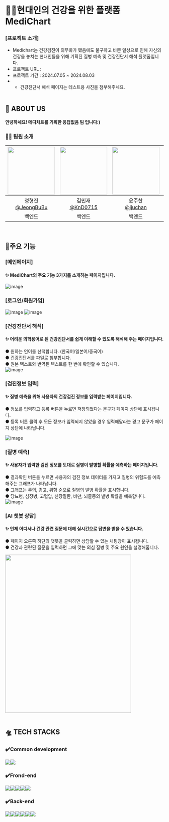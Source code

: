 # 🧑‍⚕️현대인의 건강을 위한 플랫폼 MediChart 
### [프로젝트 소개] 
- Medichart는 건강검진이 의무화가 됐음에도 불구하고 바쁜 일상으로 인해 자신의 건강을 놓치는 현대인들을 위해 기획된 질병 예측 및 건강진단서 해석 플랫폼입니다.
- 프로젝트 URL :
- 프로젝트 기간 : 2024.07.05 ~ 2024.08.03
- * 건강진단서 해석 페이지는 테스트용 사진을 첨부해주세요.
</br></br>
## :blue_heart: ABOUT US
#### 안녕하세요! 메디차트를 기획한 응답없음 팀 입니다:) 


### 👨‍💻 팀원 소개
|<img src="https://avatars.githubusercontent.com/u/112332792?v=4" width="150" height="150"/>|<img src="https://avatars.githubusercontent.com/u/163969011?v=4" width="150" height="150"/>|<img src="https://avatars.githubusercontent.com/u/163832764?v=4" width="150" height="150"/>|<img src="https://avatars.githubusercontent.com/u/130521454?v=4" width="150" height="150"/>|<img src="https://avatars.githubusercontent.com/u/102974568?v=4" width="150" height="150"/>|<img src="https://avatars.githubusercontent.com/u/164338512?v=4" width="150" height="150"/>|
|:-:|:-:|:-:|:-:|:-:|:-:|
|정형진<br/>[@JeongBuBu](https://github.com/JeongBuBu)|김민재<br/>[@KnD0715](https://github.com/KnD0715)|윤주찬<br/>[@jjuchan](https://github.com/jjuchan)|이태현<br/>[@judgerTH](https://github.com/judgerTH)|박계영<br/>[@himelons](https://github.com/himelons)|최혜빈<br/>[@h9421](https://github.com/h9421)|
|백엔드|백엔드|백엔드|백엔드/프론트엔드|프론트엔드|프론트엔드|

</br>

## :round_pushpin:주요 기능 
### [메인페이지]
 #### ✨  MediChart의 주요 기능 3가지를 소개하는 페이지입니다. 
![image](https://github.com/user-attachments/assets/b14b2326-5f00-465b-a72c-ad3b98bfdb9f)
### [로그인/회원가입]
   ![image](https://github.com/user-attachments/assets/98aa098c-2633-4930-a7d4-2de7943a546b) ![image](https://github.com/user-attachments/assets/bf3a9a58-a9f1-42a3-a4ef-9055b7b207cc)
  

### [건강진단서 해석] 
 #### ✨ 어려운 의학용어로 된 건강진단서를 쉽게 이해할 수 있도록 해석해 주는 페이지입니다.<br/> 
 ● 원하는 언어를 선택합니다. (한국어/일본어/중국어) <br/>
 ● 건강진단서를 파일로 첨부합니다.<br/>
 ● 원본 텍스트와 번역된 텍스트를 한 번에 확인할 수 있습니다.<br/>
![image](https://github.com/user-attachments/assets/bc9c91f9-f191-4b02-897d-2e3a8115fe0b) 
### [검진정보 입력] 
 #### ✨ 질병 예측을 위해 사용자의 건강검진 정보를 입력받는 페이지입니다.
  ● 정보를 입력하고 등록 버튼을 누르면 저장되었다는 문구가 페이지 상단에 표시됩니다.<br/>
 ● 등록 버튼 클릭 후 모든 정보가 입력되지 않았을 경우 입력해달라는 경고 문구가 페이지 상단에 나타납니다.
 
![image](https://github.com/user-attachments/assets/a01969c4-aebb-4c45-9120-b526b34c2738)
###  [질병 예측]
#### ✨ 사용자가 입력한 검진 정보를 토대로 질병이 발병할 확률을 예측하는 페이지입니다.
● 결과확인 버튼을 누르면 사용자의 검진 정보 데이터를 가지고 질병의 위험도를 예측해주는 그래프가 나타납니다.<br/>
● 그래프는 주의, 경고, 위험 순으로 질병의 발병 확률을 표시합니다.<br/>
● 당뇨병, 심장병, 고혈압, 신장질환, 비만, 뇌졸증의 발병 확률을 예측합니다.
![image](https://github.com/user-attachments/assets/ca8d020b-3aba-4e12-a468-c80fedcf91d5) 
###  [AI 챗봇 상담]
 #### ✨ 언제 어디서나 건강 관련 질문에 대해 실시간으로 답변을 받을 수 있습니다.
● 페이지 오른쪽 하단의 챗봇을 클릭하면 상담할 수 있는 채팅창이 표시됩니다. <br/>
● 건강과 관련된 질문을 입력하면 그에 맞는 의심 질병 및 주요 원인을 설명해줍니다. 

<img src="https://github.com/user-attachments/assets/d3f2e4d6-ebec-414f-819c-63c7264ff722" width="400" height="500"/>
</br></br>


## 🛸 TECH STACKS
### ✔️Common development
<img src="https://img.shields.io/badge/github-181717?style=for-the-badge&logo=github&logoColor=white"><img src="https://img.shields.io/badge/git-F05032?style=for-the-badge&logo=git&logoColor=white">
### ✔️Frond-end

<img src="https://img.shields.io/badge/React-61DAFB?style=for-the-badge&logo=React&logoColor=black"><img src="https://img.shields.io/badge/Css-1572B6?style=for-the-badge&logo=Css&logoColor=white"><img src="https://img.shields.io/badge/html5-E34F26?style=for-the-badge&logo=html5&logoColor=white"><img src="https://img.shields.io/badge/javascript-F7DF1E?style=for-the-badge&logo=javascript&logoColor=black"><img src="https://img.shields.io/badge/VSCode-4479A1?style=for-the-badge&logo=VSCode&logoColor=white">
### ✔️Back-end
<img src="https://img.shields.io/badge/mysql-4479A1?style=for-the-badge&logo=mysql&logoColor=white"><img src="https://img.shields.io/badge/node.js-339933?style=for-the-badge&logo=Node.js&logoColor=white"><img src="https://img.shields.io/badge/java-007396?style=for-the-badge&logo=java&logoColor=white"><img src="https://img.shields.io/badge/python-3776AB?style=for-the-badge&logo=python&logoColor=white"><img src="https://img.shields.io/badge/flask-000000?style=for-the-badge&logo=flask&logoColor=white"><img src="https://img.shields.io/badge/spring-6DB33F?style=for-the-badge&logo=spring&logoColor=white">



